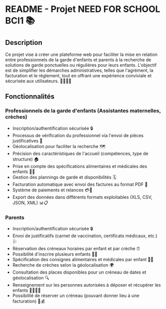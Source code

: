 # **README - Projet NEED FOR SCHOOL BCI1 📚**

## **Description**

Ce projet vise à créer une plateforme web pour faciliter la mise en relation entre professionnels de la garde d'enfants et parents à la recherche de solutions de garde ponctuelles ou régulières pour leurs enfants. L'objectif est de simplifier les démarches administratives, telles que l'agrément, la facturation et le règlement, tout en offrant une expérience conviviale et sécurisée aux utilisateurs. 👨‍👩‍👧‍👦

## **Fonctionnalités**

### **Professionnels de la garde d'enfants (Assistantes maternelles, crèches)**

- Inscription/authentification sécurisée 🔒
- Processus de vérification du professionnel via l'envoi de pièces justificatives 📑
- Géolocalisation pour faciliter la recherche 🗺️
- Précision des caractéristiques de l'accueil (compétences, type de structure) 🏠
- Prise en compte des spécifications alimentaires et médicales des enfants 🥕💉
- Gestion des plannings de garde et disponibilités 🗓️
- Facturation automatique avec envoi des factures au format PDF 📄
- Système de paiements et relances 💳💬
- Export des données dans différents formats exploitables (XLS, CSV, JSON, XML) 📊📋

### **Parents**

- Inscription/authentification sécurisée 🔒
- Envoi de justificatifs (carnet de vaccination, certificats médicaux, etc.) 🩺
- Réservation des créneaux horaires par enfant et par crèche ⏰
- Possibilité d'inscrire plusieurs enfants 👶👶
- Spécification des consignes alimentaires et médicales par enfant 🥦💊
- Recherche de crèches selon la géolocalisation 🌍
- Consultation des places disponibles pour un créneau de dates et géolocalisation 🔍
- Renseignement sur les personnes autorisées à déposer et récupérer les enfants 👨‍👩‍👦‍👦
- Possibilité de réserver un créneau (pouvant donner lieu à une facturation) 📅💰